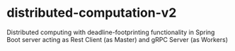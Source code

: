 # distributed-computation-v2
Distributed computing with deadline-footprinting functionality in Spring Boot server acting as Rest Client (as Master) and gRPC Server (as Workers)
